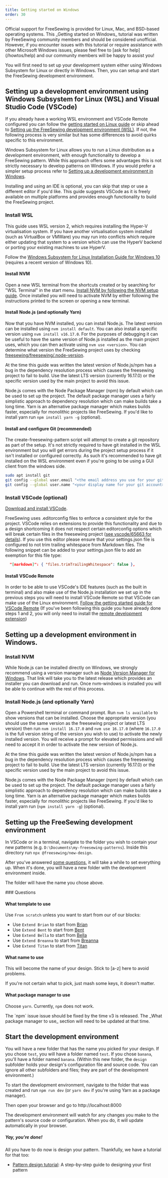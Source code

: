 ```yaml
---
title: Getting started on Windows
order: 30
---
```


<Warning>
Official support for FreeSewing is provided for Linux, Mac, and BSD-based operating systems.
This _Getting started on Windows_ tutorial was written by FreeSewing community members and should be considered unofficial.
However, if you encounter issues with this tutorial or require assistance with other Microsoft Windows issues, please feel free to [ask for help](/howtos/help) and our community members will be happy to assist you!
</Warning>

You will first need to set up your development system either using Windows Subsystem for Linux or directly in Windows. Then, you can setup and start the FreeSewing development environment.

## Setting up a development environment using Windows Subsystem for Linux (WSL) and Visual Studio Code (VSCode)

If you already have a working WSL environment and VSCode Remote configured you
can follow the [getting started on Linux
guide](/tutorials/getting-started-linux) or skip ahead to [Setting up the
FreeSewing development environment
(WSL)](#setting-up-the-freesewing-development-environment-wsl). If not, the
following process is very similar but has some differences to avoid quirks
specific to this environment.

Windows Subsystem for Linux allows you to run a Linux distribution as a
development environment, with enough functionality to develop a FreeSewing
pattern. While this approach offers some advantages this is not strictly
necessary to develop patterns on Windows. If you would prefer a simpler setup
process refer to [Setting up a development environment in
Windows](#setting-up-a-development-environment-in-windows).

Installing and using an IDE is optional, you can skip that step or use a
different editor if you'd like. This guide suggests VSCode as it is freely
available on multiple platforms and provides enough functionality to build the
FreeSewing project.

### Install WSL

<Warning> This guide uses WSL version 2, which requires installing the Hyper-V
virtualisation system. If you have another virtualisation system installed (such
as VirtualBox or VMWare) you may run into conflicts which require either
updating that system to a version which can use the HyperV backend or porting
your existing machines to use HyperV.  </Warning>

Follow the [Windows Subsystem for Linux Installation Guide for Windows
10](https://docs.microsoft.com/en-gb/windows/wsl/install-win10) (requires a
recent version of Windows 10).

#### Install NVM

Open a new WSL terminal from the shortcuts created or by searching for "WSL
Terminal" in the start menu.  [Install NVM by following the NVM setup
guide](https://github.com/nvm-sh/nvm#install--update-script).  Once installed
you will need to activate NVM by either following the instructions printed to
the screen or opening a new terminal.

#### Install Node.js (and optionally Yarn)

Now that you have NVM installed, you can install Node.js. The latest version can be
installed using `nvm install default`. You can also install a specific version
using `nvm install v16.17.0`. For the purposes of debugging it can be useful to
have the same version of Node.js installed as the main project uses, which you can
then activate using `nvm use <version>`. You can determine what version the
FreeSewing project uses by checking
[freesewing/freesewing/.node-version](https://github.com/freesewing/freesewing/blob/develop/.node-version).

<Warning> At the time this guide was written the latest version of Node.js/npm has
a bug in the dependency resolution process which causes the freesewing project
to fail to build. Use the latest LTS version (currently 16.17.0) or the specific
version used by the main project to avoid this issue.  </Warning>

Node.js comes with the Node Package Manager (npm) by default which can be used to
set up the project. The default package manager uses a fairly simplistic approach
to dependency resolution which can make builds take a long time. Yarn is an
alternative package manager which makes builds faster, especially for monolithic
projects like FreeSewing. If you'd like to install yarn run `npm install yarn
-g` (optional).

#### Install and configure Git (recommended)

The create-freesewing-pattern script will attempt to create a git repository as
part of the setup. It's not strictly required to have git installed in the WSL
environment but you will get errors during the project setup process if it isn't
installed or configured correctly. As such it's recommended to have git
installed on the WSL environment even if you're going to be using a GUI client
from the windows side.

```bash 
sudo apt install git 
git config --global user.email "<the email address you use for your git account>" 
git config --global user.name "<your display name for your git account>" 
```

### Install VSCode (optional)

[Download and install VSCode](https://code.visualstudio.com/).

<Note>

FreeSewing uses .editorconfig files to enforce a consistent style for the
project. VSCode relies on extensions to provide this functionality and due to a
design shortcoming it does not respect certain editorconfig options which will
break certain files in the freesewing project ([see vscode/65663 for
details](https://github.com/microsoft/vscode/issues/65663)). If you use this
editor please ensure that your settings.json file is configured to not trim
trailing whitespace from Markdown files. The following snippet can be added to
your settings.json file to add an exemption for this file type:

```json 
  "[markdown]": { "files.trimTrailingWhitespace": false }, 
```

</Note>

#### Install VSCode Remote

In order to be able to use VSCode's IDE features (such as the built in terminal)
and also make use of the Node.js installation we set up in the previous steps you
will need to install VSCode Remote so that VSCode can make use of the Linux
environment. [Follow the getting started guide for VSCode
Remote](https://code.visualstudio.com/docs/remote/wsl) (If you've been following
this guide you have already done steps 1 and 2, you will only need to install
the [remote development
extension](https://aka.ms/vscode-remote/download/extension))


## Setting up a development environment in Windows.

### Install NVM

While Node.js can be installed directly on Windows, we strongly recommend using a
version manager such as [Node Version Manager for
Windows](https://github.com/coreybutler/nvm-windows/releases/latest). That link
will take you to the latest release which provides an installer you can download
and run. Once nvm-windows is installed you will be able to continue with the
rest of this process.

### Install Node.js (and optionally Yarn)

Open a Powershell terminal or command prompt. Run `nvm ls available` to show
versions that can be installed. Choose the appropriate version (you should use
the same version as the freesewing project or latest LTS version) then run `nvm
install 16.17.0` and `nvm use 16.17.0` (where `16.17.0` is the full version
string of the version you wish to use) to activate the newly installed version.
You will receive a prompt for elevated permissions and will need to accept it in
order to activate the new version of Node.js.

<Warning> 
At the time this guide was written the latest version of Node.js/npm has
a bug in the dependency resolution process which causes the freesewing project
to fail to build. Use the latest LTS version (currently 16.17.0) or the specific
version used by the main project to avoid this issue.  
</Warning>

Node.js comes with the Node Package Manager (npm) by default which can be used to
set up the project. The default package manager uses a fairly simplistic approach
to dependency resolution which can make builds take a long time. Yarn is an
alternative package manager which makes builds faster, especially for monolithic
projects like FreeSewing. If you'd like to install yarn run (`npm install yarn
-g`) (optional).

## Setting up the FreeSewing development environment

In VSCode or in a terminal, navigate to the folder you wish to contain your new patterns (e.g. `D:\Documents\my-freesewing-patterns`). Inside this directory run `npx @freesewing/new-design`.

After you've answered [some questions](#questions), it will take a while to set everything up.
When it's done, you will have a new folder with the development environment inside.

<Tip compact>The folder will have the name you chose above.</Tip>

<Note>
### Questions

#### What template to use

Use `From scratch` unless you want to start from our of our blocks:

- Use `Extend Brian` to start from [Brian](https://freesewing.org/designs/brian)
- Use `Extend Bent` to start from [Bent](https://freesewing.org/designs/bent)
- Use `Extend Bella` to start from [Bella](https://freesewing.org/designs/bella)
- Use `Extend Breanna` to start from [Breanna](https://freesewing.org/designs/breanna)
- Use `Extend Titan` to start from [Titan](https://freesewing.org/designs/titan)

#### What name to use

This will become the name of your design. Stick to \[a-z] here to avoid problems.

If you're not certain what to pick, just mash some keys, it doesn't matter.

#### What package manager to use

Choose `yarn`. Currently, `npm` does not work.

</Note>

<Fixme compact>
The `npm` issue issue should be fixed by the time v3 is released.
The _What package manager to use_ section will need to be updated at that
time.
</Fixme>

## Start the development environment

You will have a new folder that has the name you picked for your design.
If you chose `test`, you will have a folder named `test`.
If you chose `banana`, you'll have a folder named `banana`.
(Within this new folder, the `design` subfolder holds your design's configuration file and source code.
You can ignore all other subfolders and files; they are part of the development environment.)

To start the development environment, navigate to the folder that was created
and run `npm run dev` (or `yarn dev` if you're using Yarn as a package manager).

Then open your browser and go to http://localhost:8000

<Tip>
The development environment will watch for any changes you make to
the pattern's source code or configuration.
When you do, it will update automatically in your browser.
</Tip>

<Note>

##### Yay, you're done!

All you have to do now is design your pattern.
Thankfully, we have a tutorial for that too:

- [Pattern design tutorial](/tutorials/pattern-design/): A step-by-step guide to designing your first pattern

</Note>
